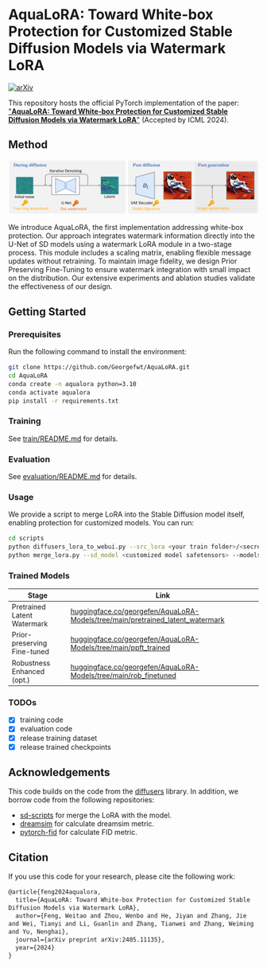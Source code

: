 # AquaLoRA: Toward White-box Protection for Customized Stable Diffusion Models via Watermark LoRA

[![arXiv](https://img.shields.io/badge/arXiv-2405.11135-b31b1b.svg)](https://arxiv.org/abs/2405.11135)

This repository hosts the official PyTorch implementation of the paper: ["**AquaLoRA: Toward White-box Protection for Customized Stable Diffusion Models via Watermark LoRA**"](https://arxiv.org/abs/2405.11135) (Accepted by ICML 2024).

## Method

![method](fig/teaser.png)

We introduce AquaLoRA, the first implementation addressing white-box protection. Our approach integrates watermark information directly into the U-Net of SD models using a watermark LoRA module in a two-stage process. This module includes a scaling matrix, enabling flexible message updates without retraining. To maintain image fidelity, we design Prior Preserving Fine-Tuning to ensure watermark integration with small impact on the distribution. Our extensive experiments and ablation studies validate the effectiveness of our design.

## Getting Started

### Prerequisites

Run the following command to install the environment:

```bash
git clone https://github.com/Georgefwt/AquaLoRA.git
cd AquaLoRA
conda create -n aqualora python=3.10
conda activate aqualora
pip install -r requirements.txt
```

### Training

See [train/README.md](train/README.md) for details.

### Evaluation

See [evaluation/README.md](evaluation/README.md) for details.

### Usage

We provide a script to merge LoRA into the Stable Diffusion model itself, enabling protection for customized models. You can run:

```bash
cd scripts
python diffusers_lora_to_webui.py --src_lora <your train folder>/<secret message>/pytorch_lora_weights.safetensors --tgt_lora watermark.safetensors
python merge_lora.py --sd_model <customized model safetensors> --models watermark.safetensors --save_to watermark_SDmodel.safetensors
```

### Trained Models

| Stage                        | Link                                                         |
| ---------------------------- | ------------------------------------------------------------ |
| Pretrained Latent Watermark  | [huggingface.co/georgefen/AquaLoRA-Models/tree/main/pretrained_latent_watermark](https://huggingface.co/georgefen/AquaLoRA-Models/tree/main/pretrained_latent_watermark) |
| Prior-preserving  Fine-tuned | [huggingface.co/georgefen/AquaLoRA-Models/tree/main/ppft_trained](https://huggingface.co/georgefen/AquaLoRA-Models/tree/main/ppft_trained) |
| Robustness Enhanced (opt.)   | [huggingface.co/georgefen/AquaLoRA-Models/tree/main/rob_finetuned](https://huggingface.co/georgefen/AquaLoRA-Models/tree/main/rob_finetuned) |

### TODOs

- [x] training code
- [x] evaluation code
- [x] release training dataset
- [x] release trained checkpoints

## Acknowledgements

This code builds on the code from the [diffusers](https://github.com/huggingface/diffusers) library. In addition, we borrow code from the following repositories:

- [sd-scripts](https://github.com/kohya-ss/sd-scripts) for merge the LoRA with the model.
- [dreamsim](https://github.com/ssundaram21/dreamsim) for calculate dreamsim metric.
- [pytorch-fid](https://github.com/mseitzer/pytorch-fid) for calculate FID metric.

## Citation

If you use this code for your research, please cite the following work:

```
@article{feng2024aqualora,
  title={AquaLoRA: Toward White-box Protection for Customized Stable Diffusion Models via Watermark LoRA},
  author={Feng, Weitao and Zhou, Wenbo and He, Jiyan and Zhang, Jie and Wei, Tianyi and Li, Guanlin and Zhang, Tianwei and Zhang, Weiming and Yu, Nenghai},
  journal={arXiv preprint arXiv:2405.11135},
  year={2024}
}
```
